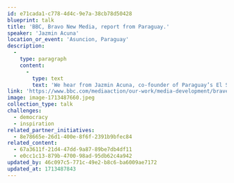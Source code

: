 ```yaml
---
id: e71cada1-c778-4d4c-9e7a-38cb78d50428
blueprint: talk
title: 'BBC, Bravo New Media, report from Paraguay.'
speaker: 'Jazmin Acuna'
location_or_event: 'Asuncion, Paraguay'
description:
  -
    type: paragraph
    content:
      -
        type: text
        text: 'We hear from Jazmin Acuna, co-founder of Paraguay’s El Surti, on how they are connecting with Paraguayan communities with innovative graphic design and digital approaches, amid tough competition with traditional media outlets and the challenges of fast-changing social media algorithms.'
link: 'https://www.bbc.com/mediaaction/our-work/media-development/brave-new-media-podcast-episode-3'
image: image-1713487660.jpeg
collection_type: talk
challenges:
  - democracy
  - inspiration
related_partner_initiatives:
  - 8e78665e-26d1-400e-8f6f-2391b9bfec84
related_content:
  - 67a3611f-21d4-47dd-9a87-89be7db4df11
  - e0cc1c13-879b-4700-98ad-95db62c4a942
updated_by: 46c097c5-771c-49e2-b8c6-ba6009ae7172
updated_at: 1713487843
---
```

